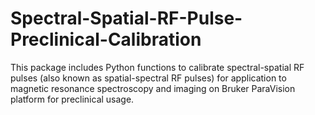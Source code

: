 # Spectral-Spatial-RF-Pulse-Preclinical-Calibration
This package includes Python functions to calibrate spectral-spatial RF pulses (also known as spatial-spectral RF pulses) for application to magnetic resonance spectroscopy and imaging on Bruker ParaVision platform for preclinical usage.
